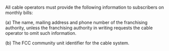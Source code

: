 All cable operators must provide the following information to subscribers on monthly bills:
              

(a) The name, mailing address and phone number of the franchising authority, unless the franchising authority in writing requests the cable operator to omit such information.

(b) The FCC community unit identifier for the cable system.


